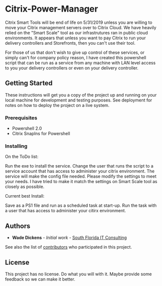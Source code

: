 # Citrix-Power-Manager
Citrix Smart Tools will be end of life on 5/31/2019 unless you are willing to move your Citrix management servers over to Citrix Cloud.  We have heavily relied on the "Smart Scale" tool as our infrastrutures ran in public cloud environments.  It appears that unless you want to pay Citrix to run your delivery controllers and Storefronts, then you can't use their tool.

For those of us that don't wish to give up control of these services, or simply can't for company policy reason, I have created this powershell script that can be run as a service from any machine with LAN level access to you your delivery controllers or even on your delivery controller.

## Getting Started

These instructions will get you a copy of the project up and running on your local machine for development and testing purposes. See deployment for notes on how to deploy the project on a live system.

### Prerequisites

* Powershell 2.0
* Citrix SnapIns for Powershell

### Installing

On the ToDo list:

Run the exe to install the service.
Change the user that runs the script to a service account that has access to administer your citrix environment.
The service will make the config file needed.  Please modify the settings to meet your needs.  I have tried to make it match the settings on Smart Scale tool as closely as possible.

Current best Install:

Save as a PS1 file and run as a scheduled task at start-up.  Run the task with a user that has access to administer your citirx environment.


## Authors

* **Wade Dickens** - *Initial work* - [South Florida IT Consulting](https://www.sflitconsulting.com)

See also the list of [contributors](https://github.com/your/project/contributors) who participated in this project.

## License

This project has no license.  Do what you will with it.  Maybe provide some feedback so we can make it better.

